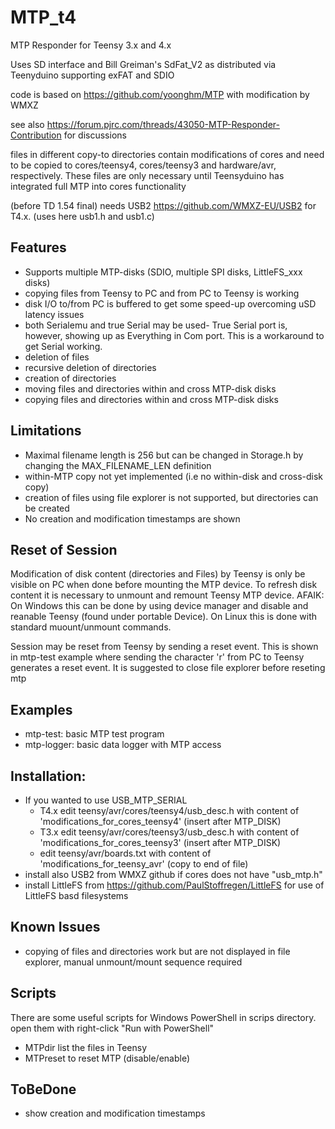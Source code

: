 # MTP_t4

MTP Responder for Teensy 3.x and 4.x

Uses SD interface and Bill Greiman's SdFat_V2 as distributed via Teenyduino supporting exFAT and SDIO

code is based on https://github.com/yoonghm/MTP with modification by WMXZ

see also https://forum.pjrc.com/threads/43050-MTP-Responder-Contribution for discussions

files in different copy-to directories contain modifications of cores and need to be copied to cores/teensy4, cores/teensy3 and hardware/avr, respectively. These files are only necessary until Teensyduino has integrated full MTP into cores functionality

(before TD 1.54 final) needs USB2 https://github.com/WMXZ-EU/USB2 for T4.x. (uses here usb1.h and usb1.c)


## Features
 - Supports multiple MTP-disks (SDIO, multiple SPI disks, LittleFS_xxx disks)
 - copying files from Teensy to PC  and from PC to Teensy is working
 - disk I/O to/from PC is buffered to get some speed-up overcoming uSD latency issues
 - both Serialemu and true Serial may be used- True Serial port is, however, showing up as Everything in Com port. This is a workaround to get Serial working.
 - deletion of files
 - recursive deletion of directories
 - creation of directories
 - moving files and directories within and cross MTP-disk disks
 - copying files and directories within and cross MTP-disk disks

## Limitations
 - Maximal filename length is 256 but can be changed in Storage.h by changing the MAX_FILENAME_LEN definition
 - within-MTP copy not yet implemented (i.e no within-disk and cross-disk copy)
 - creation of files using file explorer is not supported, but directories can be created
 - No creation and modification timestamps are shown
 
## Reset of Session
Modification of disk content (directories and Files) by Teensy is only be visible on PC when done before mounting the MTP device. To refresh disk content it is necessary to unmount and remount Teensy MTP device. AFAIK: On Windows this can be done by using device manager and disable and reanable Teensy (found under portable Device). On Linux this is done with standard muount/unmount commands.

Session may be reset from Teensy by sending a reset event. This is shown in mtp-test example where sending the character 'r' from PC to Teensy generates a reset event. It is suggested to close file explorer before reseting mtp

## Examples
 - mtp-test:   basic MTP test program
 - mtp-logger: basic data logger with MTP access
 
## Installation:
 - If you wanted to use USB_MTP_SERIAL  
   - T4.x edit teensy/avr/cores/teensy4/usb_desc.h with content of 'modifications_for_cores_teensy4' (insert after MTP_DISK)
   - T3.x edit teensy/avr/cores/teensy3/usb_desc.h with content of 'modifications_for_cores_teensy3' (insert after MTP_DISK)
   - edit teensy/avr/boards.txt with content of 'modifications_for_teensy_avr' (copy to end of file)
 - install also USB2 from WMXZ github if cores does not have "usb_mtp.h"
 - install LittleFS from https://github.com/PaulStoffregen/LittleFS for use of LittleFS basd filesystems

 ## Known Issues
   - copying of files and directories work but are not displayed in file explorer, manual unmount/mount sequence required
   
 ## Scripts
 There are some useful scripts for Windows PowerShell in scrips directory. open them with right-click "Run with PowerShell"
  - MTPdir list the files in Teensy 
  - MTPreset to reset MTP (disable/enable)
 
 ## ToBeDone
 - show creation and modification timestamps

